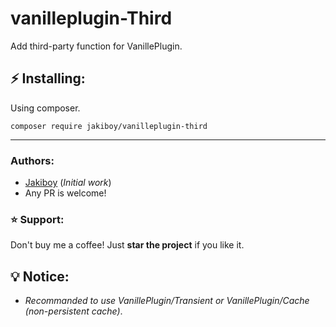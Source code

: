 # vanilleplugin-Third

Add third-party function for VanillePlugin.

## ⚡ Installing:

Using composer.

```
composer require jakiboy/vanilleplugin-third
```

---

### Authors:

* [Jakiboy](https://github.com/Jakiboy) (*Initial work*)
* Any PR is welcome!

### ⭐ Support:

Don't buy me a coffee! Just **star the project** if you like it.

## 💡 Notice:

* *Recommanded to use VanillePlugin/Transient or VanillePlugin/Cache (non-persistent cache)*.
